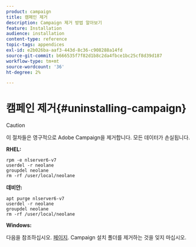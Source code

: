 ```yaml
---
product: campaign
title: 캠페인 제거
description: Campaign 제거 방법 알아보기
feature: Installation
audience: installation
content-type: reference
topic-tags: appendices
exl-id: e2b026ba-aaf3-443d-8c36-c908288a14fd
source-git-commit: b666535f7f82d1b8c2da4fbce1bc25cf8d39d187
workflow-type: tm+mt
source-wordcount: '36'
ht-degree: 2%

---
```


# 캠페인 제거{#uninstalling-campaign}



>[!CAUTION]
>
>이 절차들은 영구적으로 Adobe Campaign을 제거합니다. 모든 데이터가 손실됩니다.

**RHEL:**

```
rpm -e nlserver6-v7
userdel -r neolane
groupdel neolane
rm -rf /user/local/neolane
```

**데비안:**

```
apt purge nlserver6-v7
userdel -r neolane
groupdel neolane
rm -rf /user/local/neolane
```

**Windows:**

다음을 참조하십시오. [페이지](../../migration/using/migrating-in-windows-for-adobe-campaign-7.md#deleting-and-cleansing-adobe-campaign-previous-version). Campaign 설치 폴더를 제거하는 것을 잊지 마십시오.
